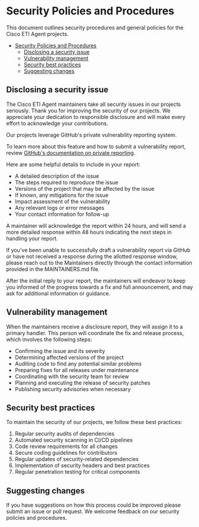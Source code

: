 # Security Policies and Procedures

This document outlines security procedures and general policies for the Cisco ETI Agent projects.

- [Security Policies and Procedures](#security-policies-and-procedures)
  - [Disclosing a security issue](#disclosing-a-security-issue)
  - [Vulnerability management](#vulnerability-management)
  - [Security best practices](#security-best-practices)
  - [Suggesting changes](#suggesting-changes)

## Disclosing a security issue

The Cisco ETI Agent maintainers take all security issues in our projects seriously. Thank you for improving the security of our projects. We appreciate your dedication to responsible disclosure and will make every effort to acknowledge your contributions.

Our projects leverage GitHub's private vulnerability reporting system.

To learn more about this feature and how to submit a vulnerability report,
review [GitHub's documentation on private reporting](https://docs.github.com/code-security/security-advisories/guidance-on-reporting-and-writing-information-about-vulnerabilities/privately-reporting-a-security-vulnerability).

Here are some helpful details to include in your report:

- A detailed description of the issue
- The steps required to reproduce the issue
- Versions of the project that may be affected by the issue
- If known, any mitigations for the issue
- Impact assessment of the vulnerability
- Any relevant logs or error messages
- Your contact information for follow-up

A maintainer will acknowledge the report within 24 hours, and
will send a more detailed response within 48 hours indicating the next steps in handling your report.

If you've been unable to successfully draft a vulnerability report via GitHub or
have not received a response during the allotted response window, please reach out to the Maintainers
directly through the contact information provided in the MAINTAINERS.md file.

After the initial reply to your report, the maintainers will endeavor to keep
you informed of the progress towards a fix and full announcement, and may ask
for additional information or guidance.

## Vulnerability management

When the maintainers receive a disclosure report, they will assign it to a
primary handler. This person will coordinate the fix and release process, which involves the
following steps:

- Confirming the issue and its severity
- Determining affected versions of the project
- Auditing code to find any potential similar problems
- Preparing fixes for all releases under maintenance
- Coordinating with the security team for review
- Planning and executing the release of security patches
- Publishing security advisories when necessary

## Security best practices

To maintain the security of our projects, we follow these best practices:

1. Regular security audits of dependencies
2. Automated security scanning in CI/CD pipelines
3. Code review requirements for all changes
4. Secure coding guidelines for contributors
5. Regular updates of security-related dependencies
6. Implementation of security headers and best practices
7. Regular penetration testing for critical components

## Suggesting changes

If you have suggestions on how this process could be improved please submit an
issue or pull request. We welcome feedback on our security policies and procedures. 